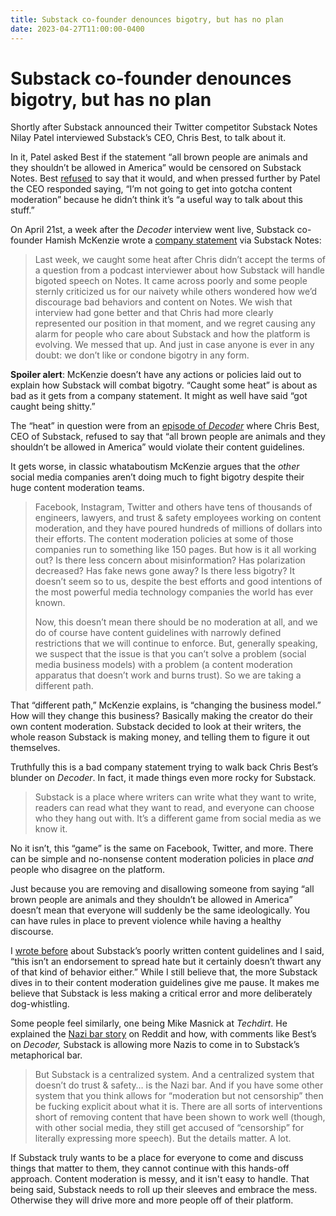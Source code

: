 ```yaml
---
title: Substack co-founder denounces bigotry, but has no plan
date: 2023-04-27T11:00:00-0400
---
```

# Substack co-founder denounces bigotry, but has no plan

Shortly after Substack announced their Twitter competitor Substack Notes Nilay Patel interviewed Substack’s CEO, Chris Best, to talk about it.

In it, Patel asked Best if the statement “all brown people are animals and they shouldn’t be allowed in America” would be censored on Substack Notes. Best [refused](https://www.techdirt.com/2023/04/14/substack-ceo-chris-best-doesnt-realize-hes-just-become-the-nazi-bar/?ref=jeffperry.me) to say that it would, and when pressed further by Patel the CEO responded saying, “I’m not going to get into gotcha content moderation” because he didn’t think it’s “a useful way to talk about this stuff.”

On April 21st, a week after the _Decoder_ interview went live, Substack co-founder Hamish McKenzie wrote a [company statement](https://substack.com/profile/3567-hamish-mckenzie/note/c-15043731?ref=jeffperry.me) via Substack Notes:

> Last week, we caught some heat after Chris didn’t accept the terms of a question from a podcast interviewer about how Substack will handle bigoted speech on Notes. It came across poorly and some people sternly criticized us for our naivety while others wondered how we’d discourage bad behaviors and content on Notes. We wish that interview had gone better and that Chris had more clearly represented our position in that moment, and we regret causing any alarm for people who care about Substack and how the platform is evolving. We messed that up. And just in case anyone is ever in any doubt: we don’t like or condone bigotry in any form.

**Spoiler alert**: McKenzie doesn’t have any actions or policies laid out to explain how Substack will combat bigotry. “Caught some heat” is about as bad as it gets from a company statement. It might as well have said “got caught being shitty.”

The “heat” in question were from an [episode of _Decoder_](https://www.theverge.com/23681875/substack-notes-twitter-elon-musk-content-moderation-free-speech?ref=jeffperry.me) where Chris Best, CEO of Substack, refused to say that “all brown people are animals and they shouldn’t be allowed in America” would violate their content guidelines.

It gets worse, in classic whataboutism McKenzie argues that the _other_ social media companies aren’t doing much to fight bigotry despite their huge content moderation teams.

> Facebook, Instagram, Twitter and others have tens of thousands of engineers, lawyers, and trust & safety employees working on content moderation, and they have poured hundreds of millions of dollars into their efforts. The content moderation policies at some of those companies run to something like 150 pages. But how is it all working out? Is there less concern about misinformation? Has polarization decreased? Has fake news gone away? Is there less bigotry? It doesn’t seem so to us, despite the best efforts and good intentions of the most powerful media technology companies the world has ever known.
> 
> Now, this doesn’t mean there should be no moderation at all, and we do of course have content guidelines with narrowly defined restrictions that we will continue to enforce. But, generally speaking, we suspect that the issue is that you can’t solve a problem (social media business models) with a problem (a content moderation apparatus that doesn’t work and burns trust). So we are taking a different path.

That “different path,” McKenzie explains, is “changing the business model.” How will they change this business? Basically making the creator do their own content moderation. Substack decided to look at their writers, the whole reason Substack is making money, and telling them to figure it out themselves.

Truthfully this is a bad company statement trying to walk back Chris Best’s blunder on _Decoder_. In fact, it made things even more rocky for Substack.

> Substack is a place where writers can write what they want to write, readers can read what they want to read, and everyone can choose who they hang out with. It’s a different game from social media as we know it.

No it isn’t, this “game” is the same on Facebook, Twitter, and more. There can be simple and no-nonsense content moderation policies in place _and_ people who disagree on the platform.

Just because you are removing and disallowing someone from saying “all brown people are animals and they shouldn’t be allowed in America” doesn’t mean that everyone will suddenly be the same ideologically. You can have rules in place to prevent violence while having a healthy discourse.

I [wrote before](https://jeffperry.me/is-substack-all-bad/) about Substack’s poorly written content guidelines and I said, “this isn’t an endorsement to spread hate but it certainly doesn’t thwart any of that kind of behavior either.” While I still believe that, the more Substack dives in to their content moderation guidelines give me pause. It makes me believe that Substack is less making a critical error and more deliberately dog-whistling.

Some people feel similarly, one being Mike Masnick at _Techdirt_. He explained the [Nazi bar story](https://www.reddit.com/r/TalesFromYourServer/comments/hsiisw/kicking_a_nazi_out_as_soon_as_they_walk_in/?ref=jeffperry.me) on Reddit and how, with comments like Best’s on _Decoder,_ Substack is allowing more Nazis to come in to Substack’s metaphorical bar.

> But Substack is a centralized system. And a centralized system that doesn’t do trust & safety… is the Nazi bar. And if you have some other system that you think allows for “moderation but not censorship” then be fucking explicit about what it is. There are all sorts of interventions short of removing content that have been shown to work well (though, with other social media, they still get accused of “censorship” for literally expressing more speech). But the details matter. A lot.

If Substack truly wants to be a place for everyone to come and discuss things that matter to them, they cannot continue with this hands-off approach. Content moderation is messy, and it isn't easy to handle. That being said, Substack needs to roll up their sleeves and embrace the mess. Otherwise they will drive more and more people off of their platform.